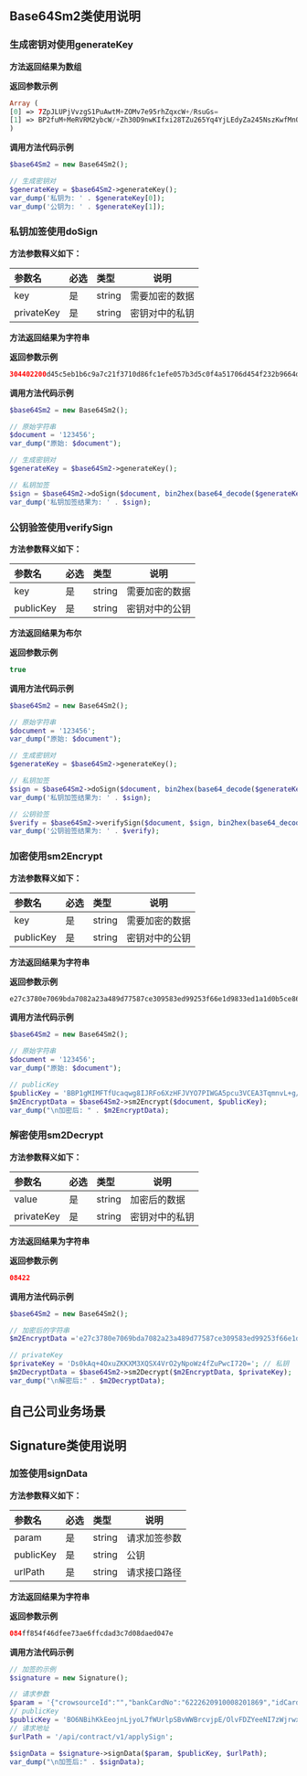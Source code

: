 ## Base64Sm2类使用说明

### 生成密钥对使用generateKey

**方法返回结果为数组**

**返回参数示例**

```php
Array ( 
[0] => 7ZpJLUPjVvzgS1PuAwtM+ZOMv7e95rhZqxcW+/RsuGs=
[1] => BP2fuM+MeRVRM2ybcW/+Zh30D9nwKIfxi28TZu265Yq4YjLEdyZa245NszKwfMnQUd1aariIAyEBP/X0+/eEuhM= 
)
```

**调用方法代码示例**

```php
$base64Sm2 = new Base64Sm2();

// 生成密钥对
$generateKey = $base64Sm2->generateKey();
var_dump('私钥为: ' . $generateKey[0]);
var_dump('公钥为: ' . $generateKey[1]);
```

### 私钥加签使用doSign

**方法参数释义如下：**

| 参数名        | 必选  | 类型     | 说明      |
|:-----------|:----|:-------|---------|
| key        | 是   | string | 需要加密的数据 |
| privateKey | 是   | string | 密钥对中的私钥 |

**方法返回结果为字符串**

**返回参数示例**

```php
304402200d45c5eb1b6c9a7c21f3710d86fc1efe057b3d5c0f4a51706d454f232b9664d002202a570a21d09d6aeaa6cf2ed28d340f23fe655a4993330a4ba5ccac7fd51c8408
```

**调用方法代码示例**

```php
$base64Sm2 = new Base64Sm2();

// 原始字符串
$document = '123456';
var_dump("原始: $document");

// 生成密钥对
$generateKey = $base64Sm2->generateKey();

// 私钥加签
$sign = $base64Sm2->doSign($document, bin2hex(base64_decode($generateKey[0])));
var_dump('私钥加签结果为: ' . $sign);
```

### 公钥验签使用verifySign

**方法参数释义如下：**

| 参数名       | 必选  | 类型     | 说明      |
|:----------|:----|:-------|---------|
| key       | 是   | string | 需要加密的数据 |
| publicKey | 是   | string | 密钥对中的公钥 |

**方法返回结果为布尔**

**返回参数示例**

```php
true
```

**调用方法代码示例**

```php
$base64Sm2 = new Base64Sm2();

// 原始字符串
$document = '123456';
var_dump("原始: $document");

// 生成密钥对
$generateKey = $base64Sm2->generateKey();

// 私钥加签
$sign = $base64Sm2->doSign($document, bin2hex(base64_decode($generateKey[0])));
var_dump('私钥加签结果为: ' . $sign);

// 公钥验签
$verify = $base64Sm2->verifySign($document, $sign, bin2hex(base64_decode($generateKey[1])));
var_dump('公钥验签结果为: ' . $verify);
```

### 加密使用sm2Encrypt

**方法参数释义如下：**

| 参数名       | 必选  | 类型     | 说明      |
|:----------|:----|:-------|---------|
| key       | 是   | string | 需要加密的数据 |
| publicKey | 是   | string | 密钥对中的公钥 |

**方法返回结果为字符串**

**返回参数示例**

```php
e27c3780e7069bda7082a23a489d77587ce309583ed99253f66e1d9833ed1a1d0b5ce86dc6714e9974cf258589139d7b1855e8c9fa2f2c1175ee123a95a23e9bb18c3049021c1baad18068bcead198f9ed0b85221c8dee127d626759ed0e46cf6afdbadf8efc
```

**调用方法代码示例**

```php
$base64Sm2 = new Base64Sm2();

// 原始字符串
$document = '123456';
var_dump("原始: $document");

// publicKey
$publicKey = 'BBP1gMIMFTfUcaqwg8IJRFo6XzHFJVYO7PIWGA5pcu3VCEA3TqmnvL+g/vlPtVjvBJY/SfWL9ZHCA1jeAQrEd8o='; // 公钥
$m2EncryptData = $base64Sm2->sm2Encrypt($document, $publicKey);
var_dump("\n加密后: " . $m2EncryptData);
```

### 解密使用sm2Decrypt

**方法参数释义如下：**

| 参数名        | 必选  | 类型     | 说明      |
|:-----------|:----|:-------|---------|
| value      | 是   | string | 加密后的数据  |
| privateKey | 是   | string | 密钥对中的私钥 |

**方法返回结果为字符串**

**返回参数示例**

```php
08422
```

**调用方法代码示例**

```php
$base64Sm2 = new Base64Sm2();

// 加密后的字符串
$m2EncryptData ='e27c3780e7069bda7082a23a489d77587ce309583ed99253f66e1d9833ed1a1d0b5ce86dc6714e9974cf258589139d7b1855e8c9fa2f2c1175ee123a95a23e9bb18c3049021c1baad18068bcead198f9ed0b85221c8dee127d626759ed0e46cf6afdbadf8efc';

// privateKey
$privateKey = 'Ds0kAq+4OxuZKKXM3XQSX4VrO2yNpoWz4fZuPwcI720='; // 私钥
$m2DecryptData = $base64Sm2->sm2Decrypt($m2EncryptData, $privateKey);
var_dump("\n解密后:" . $m2DecryptData);
```

## 自己公司业务场景

## Signature类使用说明

### 加签使用signData

**方法参数释义如下：**

| 参数名       | 必选  | 类型     | 说明     |
|:----------|:----|:-------|--------|
| param     | 是   | string | 请求加签参数 |
| publicKey | 是   | string | 公钥     |
| urlPath   | 是   | string | 请求接口路径 |

**方法返回结果为字符串**

**返回参数示例**

```php
084ff854f46dfee73ae6ffcdad3c7d08daed047e
```

**调用方法代码示例**

```php
// 加签的示例
$signature = new Signature();

// 请求参数
$param = '{"crowsourceId":"","bankCardNo":"6222620910008201869","idCardNo":"220203199510271516","platformType":"4","realName":"zhangsan","mobilePhone":"13888888888"}';
// publicKey
$publicKey = 'BO6NBihKkEeojnLjyoL7fWUrlpSBvWWBrcvjpE/OlvFDZYeeNI7zWjrwxMn4KuaLyhEM1moZxwq1LtrQpZizes4=';
// 请求地址
$urlPath = '/api/contract/v1/applySign';

$signData = $signature->signData($param, $publicKey, $urlPath);
var_dump("\n加签后:" . $signData);
```
